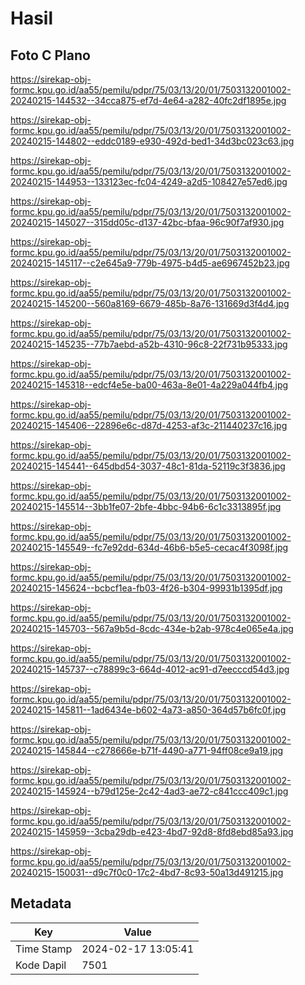 # Hasil

## Foto C Plano

https://sirekap-obj-formc.kpu.go.id/aa55/pemilu/pdpr/75/03/13/20/01/7503132001002-20240215-144532--34cca875-ef7d-4e64-a282-40fc2df1895e.jpg

https://sirekap-obj-formc.kpu.go.id/aa55/pemilu/pdpr/75/03/13/20/01/7503132001002-20240215-144802--eddc0189-e930-492d-bed1-34d3bc023c63.jpg

https://sirekap-obj-formc.kpu.go.id/aa55/pemilu/pdpr/75/03/13/20/01/7503132001002-20240215-144953--133123ec-fc04-4249-a2d5-108427e57ed6.jpg

https://sirekap-obj-formc.kpu.go.id/aa55/pemilu/pdpr/75/03/13/20/01/7503132001002-20240215-145027--315dd05c-d137-42bc-bfaa-96c90f7af930.jpg

https://sirekap-obj-formc.kpu.go.id/aa55/pemilu/pdpr/75/03/13/20/01/7503132001002-20240215-145117--c2e645a9-779b-4975-b4d5-ae6967452b23.jpg

https://sirekap-obj-formc.kpu.go.id/aa55/pemilu/pdpr/75/03/13/20/01/7503132001002-20240215-145200--560a8169-6679-485b-8a76-131669d3f4d4.jpg

https://sirekap-obj-formc.kpu.go.id/aa55/pemilu/pdpr/75/03/13/20/01/7503132001002-20240215-145235--77b7aebd-a52b-4310-96c8-22f731b95333.jpg

https://sirekap-obj-formc.kpu.go.id/aa55/pemilu/pdpr/75/03/13/20/01/7503132001002-20240215-145318--edcf4e5e-ba00-463a-8e01-4a229a044fb4.jpg

https://sirekap-obj-formc.kpu.go.id/aa55/pemilu/pdpr/75/03/13/20/01/7503132001002-20240215-145406--22896e6c-d87d-4253-af3c-211440237c16.jpg

https://sirekap-obj-formc.kpu.go.id/aa55/pemilu/pdpr/75/03/13/20/01/7503132001002-20240215-145441--645dbd54-3037-48c1-81da-52119c3f3836.jpg

https://sirekap-obj-formc.kpu.go.id/aa55/pemilu/pdpr/75/03/13/20/01/7503132001002-20240215-145514--3bb1fe07-2bfe-4bbc-94b6-6c1c3313895f.jpg

https://sirekap-obj-formc.kpu.go.id/aa55/pemilu/pdpr/75/03/13/20/01/7503132001002-20240215-145549--fc7e92dd-634d-46b6-b5e5-cecac4f3098f.jpg

https://sirekap-obj-formc.kpu.go.id/aa55/pemilu/pdpr/75/03/13/20/01/7503132001002-20240215-145624--bcbcf1ea-fb03-4f26-b304-99931b1395df.jpg

https://sirekap-obj-formc.kpu.go.id/aa55/pemilu/pdpr/75/03/13/20/01/7503132001002-20240215-145703--567a9b5d-8cdc-434e-b2ab-978c4e065e4a.jpg

https://sirekap-obj-formc.kpu.go.id/aa55/pemilu/pdpr/75/03/13/20/01/7503132001002-20240215-145737--c78899c3-664d-4012-ac91-d7eecccd54d3.jpg

https://sirekap-obj-formc.kpu.go.id/aa55/pemilu/pdpr/75/03/13/20/01/7503132001002-20240215-145811--1ad6434e-b602-4a73-a850-364d57b6fc0f.jpg

https://sirekap-obj-formc.kpu.go.id/aa55/pemilu/pdpr/75/03/13/20/01/7503132001002-20240215-145844--c278666e-b71f-4490-a771-94ff08ce9a19.jpg

https://sirekap-obj-formc.kpu.go.id/aa55/pemilu/pdpr/75/03/13/20/01/7503132001002-20240215-145924--b79d125e-2c42-4ad3-ae72-c841ccc409c1.jpg

https://sirekap-obj-formc.kpu.go.id/aa55/pemilu/pdpr/75/03/13/20/01/7503132001002-20240215-145959--3cba29db-e423-4bd7-92d8-8fd8ebd85a93.jpg

https://sirekap-obj-formc.kpu.go.id/aa55/pemilu/pdpr/75/03/13/20/01/7503132001002-20240215-150031--d9c7f0c0-17c2-4bd7-8c93-50a13d491215.jpg


## Metadata

| Key        | Value               |
| ---------- | ------------------- |
| Time Stamp | 2024-02-17 13:05:41 |
| Kode Dapil | 7501                |



